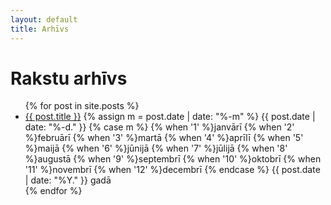 ```yaml
---
layout: default
title: Arhīvs
---
```


# Rakstu arhīvs

<ul class="posts">
{% for post in site.posts %}
  <li>
    <a class="post-link" href="{{ post.url | prepend: site.baseurl }}">{{ post.title }}</a>
    {% assign m = post.date | date: "%-m" %}
    {{ post.date | date: "%-d." }}
    {% case m %}
      {% when '1' %}janvārī
      {% when '2' %}februārī
      {% when '3' %}martā
      {% when '4' %}aprīlī
      {% when '5' %}maijā
      {% when '6' %}jūnijā
      {% when '7' %}jūlijā
      {% when '8' %}augustā
      {% when '9' %}septembrī
      {% when '10' %}oktobrī
      {% when '11' %}novembrī
      {% when '12' %}decembrī
    {% endcase %}
    {{ post.date | date: "%Y." }} gadā
   
  </li>
{% endfor %}
</ul>
